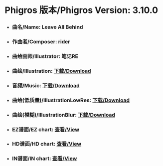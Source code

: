 
# Phigros 版本/Phigros Version:  3.10.0

- ### __曲名/Name:  Leave All Behind__

- ### __作曲者/Composer:  rider__

- ### __曲绘画师/Illustrator:  笔记RE__

- ### __曲绘/Illustration:  [下载/Download](https://github.com/Po6647A/PAR/releases/download/3.10.0/946.png)__

- ### __音频/Music:  [下载/Download](https://github.com/Po6647A/PAR/releases/download/3.10.0/1848.ogg)__

- ### __曲绘(低质量)/IllustrationLowRes:  [下载/Download](https://github.com/Po6647A/PAR/releases/download/3.10.0/1438.png)__

- ### __曲绘(模糊)/IllustrationBlur:  [下载/Download](https://github.com/Po6647A/PAR/releases/download/3.10.0/1192.png)__


- ### __EZ谱面/EZ chart:  [查看/View](./EZ.json/index.html)__

- ### __HD谱面/HD chart:  [查看/View](./HD.json/index.html)__

- ### __IN谱面/IN chart:  [查看/View](./IN.json/index.html)__
